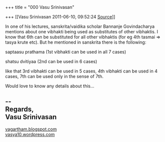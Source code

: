 +++
title = "000 Vasu Srinivasan"

+++
[[Vasu Srinivasan	2011-06-10, 09:52:24 [Source](https://groups.google.com/g/samskrita/c/wujaAwveKXI)]]



In one of his lectures, sanskrita/vaidika scholar Bannanje Govindacharya mentions about one vibhakti being used as substitutes of other vibhaktis. I know that 6th can be substituted for all other vibhaktis (for eg 4th tasmai => tasya krute etc). But he mentioned in sanskrita there is the following:

  

saptaasu prathama (1st vibhakti can be used in all 7 cases)

shatsu dvitiyaa (2nd can be used in 6 cases)

like that 3rd vibhakti can be used in 5 cases, 4th vibhakti can be used in 4 cases, 7th can be used only in the sense of 7th.

  

Would love to know any details about this...  
  
--  
Regards,  
Vasu Srinivasan  
-----------------------------------  
[vagartham.blogspot.com](http://vagartham.blogspot.com)  
[vasya10.wordpress.com](http://vasya10.wordpress.com)  
  

